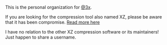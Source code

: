 This is the personal organization for [@3x](https://github.com/3x).

If you are looking for the compression tool also named XZ, please be aware that it has been compromise. [Read more here](https://www.phoronix.com/news/XZ-CVE-2024-3094)

I have no relation to the other XZ compression software or its maintainers! Just happen to share a username.
